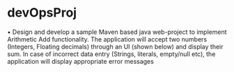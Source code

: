 # devOpsProj

•	Design and develop a sample Maven based java web-project to implement Arithmetic Add functionality. The application will accept two numbers (Integers, Floating decimals) through an UI (shown below) and display their sum. In case of incorrect data entry (Strings, literals, empty/null etc), the application will display appropriate error messages

 
